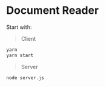 # Document Reader

Start with:

> Client
```sh
yarn
yarn start
```

> Server
```sh
node server.js
```
